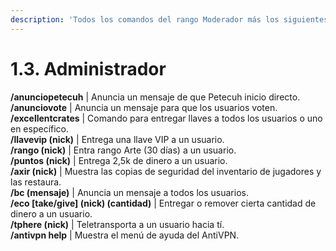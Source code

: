 ```yaml
---
description: 'Todos los comandos del rango Moderador más los siguientes:'
---
```


# 1.3. Administrador

**/anunciopetecuh** | Anuncia un mensaje de que Petecuh inicio directo.\
**/anunciovote** | Anuncia un mensaje para que los usuarios voten.\
**/excellentcrates** | Comando para entregar llaves a todos los usuarios o uno en específico.\
**/llavevip (nick)** | Entrega una llave VIP a un usuario.\
**/rango (nick)** | Entra rango Arte (30 días) a un usuario. \
**/puntos (nick)** | Entrega 2,5k de dinero a un usuario. \
**/axir (nick)** | Muestra las copias de seguridad del inventario de jugadores y las restaura. \
**/bc (mensaje)** | Anuncia un mensaje a todos los usuarios.\
**/eco \[take/give] (nick) (cantidad)** | Entregar o remover cierta cantidad de dinero a un usuario.\
**/tphere (nick)** | Teletransporta a un usuario hacia tí.\
**/antivpn help** | Muestra el menú de ayuda del AntiVPN.

